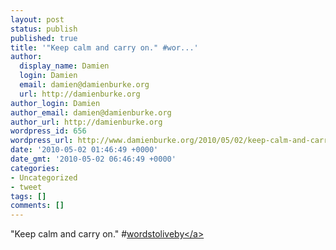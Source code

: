 ```yaml
---
layout: post
status: publish
published: true
title: '"Keep calm and carry on." #wor...'
author:
  display_name: Damien
  login: Damien
  email: damien@damienburke.org
  url: http://damienburke.org
author_login: Damien
author_email: damien@damienburke.org
author_url: http://damienburke.org
wordpress_id: 656
wordpress_url: http://www.damienburke.org/2010/05/02/keep-calm-and-carry-on-wor/
date: '2010-05-02 01:46:49 +0000'
date_gmt: '2010-05-02 06:46:49 +0000'
categories:
- Uncategorized
- tweet
tags: []
comments: []
---
```

<p>"Keep calm and carry on." #<a href="http:&#47;&#47;search.twitter.com&#47;search?q=%23wordstoliveby" class="aktt_hashtag">wordstoliveby<&#47;a></p>
